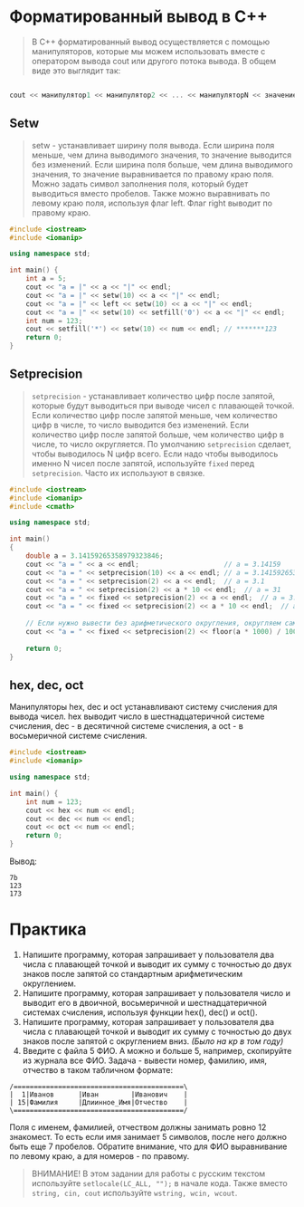 # Форматированный вывод в С++

> В C++ форматированный вывод осуществляется с помощью манипуляторов, которые мы можем использовать вместе с оператором вывода cout или другого потока вывода. В общем виде это выглядит так:

```cpp

cout << манипулятор1 << манипулятор2 << ... << манипуляторN << значение1 << значение2 << ... << значениеN << endl;

```

## Setw

> setw - устанавливает ширину поля вывода. Если ширина поля меньше, чем длина выводимого значения, то значение выводится без изменений. Если ширина поля больше, чем длина выводимого значения, то значение выравнивается по правому краю поля. Можно задать символ заполнения поля, который будет выводиться вместо пробелов. Также можно выравнивать по левому краю поля, используя флаг left. Флаг right выводит по правому краю.

```cpp
#include <iostream>
#include <iomanip>

using namespace std;

int main() {
    int a = 5;
    cout << "a = |" << a << "|" << endl;                                // a = |5|
    cout << "a = |" << setw(10) << a << "|" << endl;                    // a = |         5|
    cout << "a = |" << left << setw(10) << a << "|" << endl;            // a = |5         |
    cout << "a = |" << setw(10) << setfill('0') << a << "|" << endl;    // a = |0000000005|
    int num = 123;
    cout << setfill('*') << setw(10) << num << endl; // *******123
    return 0;
}
```
## Setprecision

> `setprecision` - устанавливает количество цифр после запятой, которые будут выводиться при выводе чисел с плавающей точкой. Если количество цифр после запятой меньше, чем количество цифр в числе, то число выводится без изменений. Если количество цифр после запятой больше, чем количество цифр в числе, то число округляется. По умолчанию `setprecision` сделает, чтобы выводилось N цифр всего. Если надо чтобы выводилось именно N чисел после запятой, используйте `fixed` перед `setprecision`. Часто их используют в связке.

```cpp
#include <iostream>
#include <iomanip>
#include <cmath>

using namespace std;

int main()
{
    double a = 3.14159265358979323846;
    cout << "a = " << a << endl;                     // a = 3.14159
    cout << "a = " << setprecision(10) << a << endl; // a = 3.1415926536
    cout << "a = " << setprecision(2) << a << endl;  // a = 3.1
    cout << "a = " << setprecision(2) << a * 10 << endl;  // a = 31
    cout << "a = " << fixed << setprecision(2) << a << endl;  // a = 3.14
    cout << "a = " << fixed << setprecision(2) << a * 10 << endl;  // a = 31.42 (округляет)
    
    // Если нужно вывести без арифметического округления, округляем сами:
    cout << "a = " << fixed << setprecision(2) << floor(a * 1000) / 100 << endl; // a = 31.41
    
    return 0;
}
```

## hex, dec, oct

Манипуляторы hex, dec и oct устанавливают систему счисления для вывода чисел. hex выводит число в шестнадцатеричной системе счисления, dec - в десятичной системе счисления, а oct - в восьмеричной системе счисления.

```cpp
#include <iostream>
#include <iomanip>

using namespace std;

int main() {
    int num = 123;
    cout << hex << num << endl;
    cout << dec << num << endl;
    cout << oct << num << endl;
    return 0;
}
```

Вывод:

```
7b
123
173
```
# Практика
1. Напишите программу, которая запрашивает у пользователя два числа с плавающей точкой и выводит их сумму с точностью до двух знаков после запятой со стандартным арифметическим округлением.
2. Напишите программу, которая запрашивает у пользователя число и выводит его в двоичной, восьмеричной и шестнадцатеричной системах счисления, используя функции hex(), dec() и oct().
3. Напишите программу, которая запрашивает у пользователя два числа с плавающей точкой и выводит их сумму с точностью до двух знаков после запятой с округлением вниз. *(Было на кр в том году)*
4. Введите с файла 5 ФИО. А можно и больше 5, например, скопируйте из журнала все ФИО. Задача - вывести номер, фамилию, имя, отчество в таком табличном формате: 
```
/==========================================\
|  1|Иванов      |Иван        |Иванович    |
| 15|Фамилия     |Длиинное_Имя|Отчество    |
\==========================================/
```


Поля с именем, фамилией, отчеством должны занимать ровно 12 знакомест. То есть если имя занимает 5 символов, после него должно быть еще 7 пробелов. Обратите внимание, что для ФИО выравнивание по левому краю, а для номеров - по правому.

> ВНИМАНИЕ! В этом задании для работы с русским текстом используйте `setlocale(LC_ALL, "");` в начале кода. Также вместо `string, cin, cout` используйте `wstring, wcin, wcout`.
